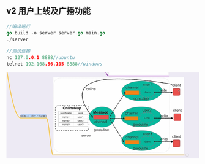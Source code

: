 ## v2 用户上线及广播功能
```go
//编译运行
go build -o server server.go main.go
./server
```
```go
//测试连接
nc 127.0.0.1 8888//ubuntu
telnet 192.168.56.105 8888//windows
```
![](./v2.png)